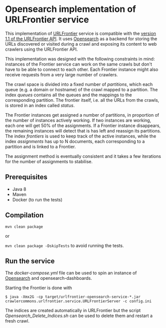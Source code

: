 # Opensearch implementation of URLFrontier service

This implementation of [URLFrontier](http://urlfrontier.net) service is compatible with the [version 1.1 of the URLFrontier API](https://github.com/crawler-commons/url-frontier/releases/download/urlfrontier-1.1/urlfrontier.proto).
It uses [Opensearch](https://opensearch.org/) as a backend for storing the URLs discovered or visited during a crawl and exposing its content to web crawlers using the URLFrontier API.

This implementation was designed with the following constraints in mind: instances of the Frontier service can work on the same crawls but don't have to be able to connect to each other. Each Frontier instance might also receive requests from a very large number of crawlers.

The crawl space is divided into a fixed number of *partitions*, which each queue (e.g. a domain or hostname) of the crawl mapped to a partition. The index *queues* contains all the queues and the mappings to the corresponding partition.
The frontier itself, i.e. all the URLs from the crawls, is stored in an index called *status*.

The Frontier instances get assigned a number of partitions, in proportion of the number of instances actively working. If two instances are working, each one will get 50% of the assignments. If a Frontier instance disappears, the remaining instances will detect that is has left and reassign its partitions. The index *frontiers* is used to keep track of the active instances, while the index *assignments* has up to N documents, each corresponding to a partition and is linked to a Frontier.

The assignment method is eventually consistent and it takes a few iterations for the number of assignments to stabilise.

## Prerequisites

* Java 8
* Maven
* Docker (to run the tests)

## Compilation

`mvn clean package`

or

`mvn clean package -DskipTests` to avoid running the tests.

## Run the service

The *docker-compose.yml* file can be used to spin an instance of [Opensearch](https://opensearch.org/) and opensearch-dashboards.

Starting the Frontier is done with 

`$ java -Xmx2G -cp target/urlfrontier-opensearch-service-*.jar crawlercommons.urlfrontier.service.URLFrontierServer -c config.ini`

The indices are created automatically in URLFrontier but the script *Opensearch_Delete_Indices.sh* can be used to delete them and restart a fresh crawl.


